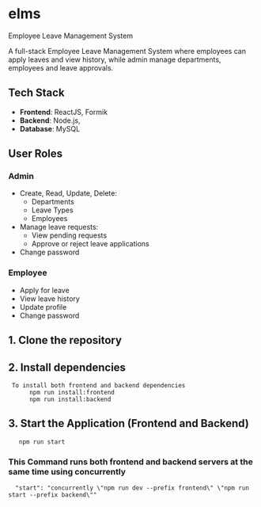 # elms
Employee Leave Management System

A full-stack Employee Leave Management System where employees can apply leaves and view history, while admin manage departments, employees and leave approvals.

## Tech Stack

- **Frontend**: ReactJS, Formik
- **Backend**: Node.js,
- **Database**: MySQL

## User Roles

### Admin

- Create, Read, Update, Delete:
     - Departments
     - Leave Types
     - Employees
- Manage leave requests:
     - View pending requests
     - Approve or reject leave applications
- Change password

### Employee
      
- Apply for leave
- View leave history
- Update profile
- Change password


## 1. Clone the repository

## 2. Install dependencies
     To install both frontend and backend dependencies
          npm run install:frontend
          npm run install:backend

## 3. Start the Application (Frontend and Backend)
       npm run start
### This Command runs both frontend and backend servers at the same time using concurrently
      "start": "concurrently \"npm run dev --prefix frontend\" \"npm run start --prefix backend\""
